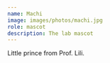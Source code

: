 ```yaml
---
name: Machi
image: images/photos/machi.jpg
role: mascot
description: The lab mascot
---
```


Little prince from Prof. Lili.
